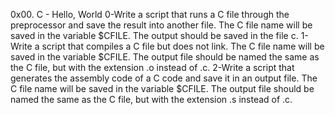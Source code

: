 0x00. C - Hello, World
0-Write a script that runs a C file through the preprocessor and save the result into another file. The C file name will be saved in the variable $CFILE. The output should be saved in the file c.
1-Write a script that compiles a C file but does not link. The C file name will be saved in the variable $CFILE. The output file should be named the same as the C file, but with the extension .o instead of .c.
2-Write a script that generates the assembly code of a C code and save it in an output file. The C file name will be saved in the variable $CFILE. The output file should be named the same as the C file, but with the extension .s instead of .c.

